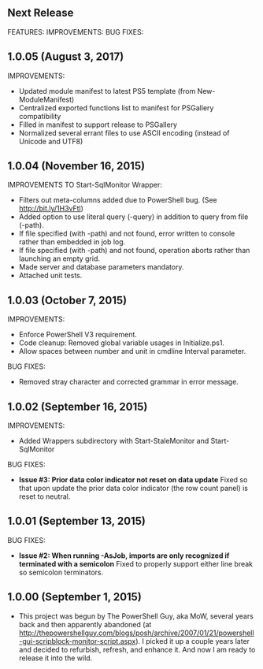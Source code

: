 ## Next Release

FEATURES:
IMPROVEMENTS:
BUG FIXES:

## 1.0.05 (August 3, 2017)

IMPROVEMENTS:
  - Updated module manifest to latest PS5 template (from New-ModuleManifest)
  - Centralized exported functions list to manifest for PSGallery compatibility
  - Filled in manifest to support release to PSGallery
  - Normalized several errant files to use ASCII encoding (instead of Unicode and UTF8)


## 1.0.04 (November 16, 2015)

IMPROVEMENTS TO Start-SqlMonitor Wrapper:
  - Filters out meta-columns added due to PowerShell bug. (See http://bit.ly/1H3vFtl)
  - Added option to use literal query (-query) in addition to query from file (-path).
  - If file specified (with -path) and not found, error written 
    to console rather than embedded in job log.
  - If file specified (with -path) and not found, operation aborts
    rather than launching an empty grid.
  - Made server and database parameters mandatory.
  - Attached unit tests.


## 1.0.03 (October 7, 2015)

IMPROVEMENTS:
  - Enforce PowerShell V3 requirement.
  - Code cleanup: Removed global variable usages in Initialize.ps1.
  - Allow spaces between number and unit in cmdline Interval parameter.

BUG FIXES:
  - Removed stray character and corrected grammar in error message.


## 1.0.02 (September 16, 2015)

IMPROVEMENTS:
  - Added Wrappers subdirectory with Start-StaleMonitor and Start-SqlMonitor

BUG FIXES:
  - **Issue #3: Prior data color indicator not reset on data update**
    Fixed so that upon update the prior data color indicator (the row count panel) is reset to neutral.


## 1.0.01 (September 13, 2015)

BUG FIXES:
  - **Issue #2: When running -AsJob, imports are only recognized if terminated with a semicolon**
    Fixed to properly support either line break so semicolon terminators.


## 1.0.00 (September 1, 2015)

  - This project was begun by The PowerShell Guy, aka MoW, several years back and then apparently abandoned
    (at http://thepowershellguy.com/blogs/posh/archive/2007/01/21/powershell-gui-scripblock-monitor-script.aspx).
    I picked it up a couple years later and decided to refurbish, refresh, and enhance it.
	And now I am ready to release it into the wild.
